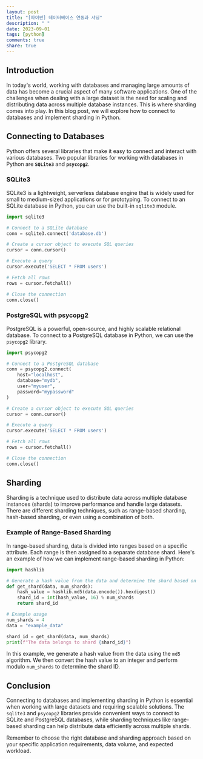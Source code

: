 ```yaml
---
layout: post
title: "[파이썬] 데이터베이스 연동과 샤딩"
description: " "
date: 2023-09-01
tags: [python]
comments: true
share: true
---
```


## Introduction
In today's world, working with databases and managing large amounts of data has become a crucial aspect of many software applications. One of the challenges when dealing with a large dataset is the need for scaling and distributing data across multiple database instances. This is where sharding comes into play. In this blog post, we will explore how to connect to databases and implement sharding in Python.

## Connecting to Databases
Python offers several libraries that make it easy to connect and interact with various databases. Two popular libraries for working with databases in Python are **`SQLite3`** and **`psycopg2`**.

### SQLite3
SQLite3 is a lightweight, serverless database engine that is widely used for small to medium-sized applications or for prototyping. To connect to an SQLite database in Python, you can use the built-in `sqlite3` module.

```python
import sqlite3

# Connect to a SQLite database
conn = sqlite3.connect('database.db')

# Create a cursor object to execute SQL queries
cursor = conn.cursor()

# Execute a query
cursor.execute('SELECT * FROM users')

# Fetch all rows
rows = cursor.fetchall()

# Close the connection
conn.close()
```

### PostgreSQL with psycopg2
PostgreSQL is a powerful, open-source, and highly scalable relational database. To connect to a PostgreSQL database in Python, we can use the `psycopg2` library.

```python
import psycopg2

# Connect to a PostgreSQL database
conn = psycopg2.connect(
    host="localhost",
    database="mydb",
    user="myuser",
    password="mypassword"
)

# Create a cursor object to execute SQL queries
cursor = conn.cursor()

# Execute a query
cursor.execute('SELECT * FROM users')

# Fetch all rows
rows = cursor.fetchall()

# Close the connection
conn.close()
```

## Sharding
Sharding is a technique used to distribute data across multiple database instances (shards) to improve performance and handle large datasets. There are different sharding techniques, such as range-based sharding, hash-based sharding, or even using a combination of both.

### Example of Range-Based Sharding
In range-based sharding, data is divided into ranges based on a specific attribute. Each range is then assigned to a separate database shard. Here's an example of how we can implement range-based sharding in Python:

```python
import hashlib

# Generate a hash value from the data and determine the shard based on the range
def get_shard(data, num_shards):
    hash_value = hashlib.md5(data.encode()).hexdigest()
    shard_id = int(hash_value, 16) % num_shards
    return shard_id

# Example usage
num_shards = 4
data = "example_data"

shard_id = get_shard(data, num_shards)
print(f"The data belongs to shard {shard_id}")
```

In this example, we generate a hash value from the data using the `md5` algorithm. We then convert the hash value to an integer and perform modulo `num_shards` to determine the shard ID.

## Conclusion
Connecting to databases and implementing sharding in Python is essential when working with large datasets and requiring scalable solutions. The `sqlite3` and `psycopg2` libraries provide convenient ways to connect to SQLite and PostgreSQL databases, while sharding techniques like range-based sharding can help distribute data efficiently across multiple shards.

Remember to choose the right database and sharding approach based on your specific application requirements, data volume, and expected workload.